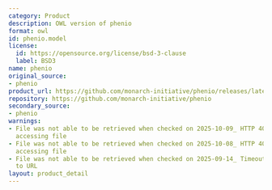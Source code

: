 ```yaml
---
category: Product
description: OWL version of phenio
format: owl
id: phenio.model
license:
  id: https://opensource.org/license/bsd-3-clause
  label: BSD3
name: phenio
original_source:
- phenio
product_url: https://github.com/monarch-initiative/phenio/releases/latest/download/phenio.owl
repository: https://github.com/monarch-initiative/phenio
secondary_source:
- phenio
warnings:
- File was not able to be retrieved when checked on 2025-10-09_ HTTP 404 error when
  accessing file
- File was not able to be retrieved when checked on 2025-10-08_ HTTP 404 error when
  accessing file
- File was not able to be retrieved when checked on 2025-09-14_ Timeout connecting
  to URL
layout: product_detail
---
```

